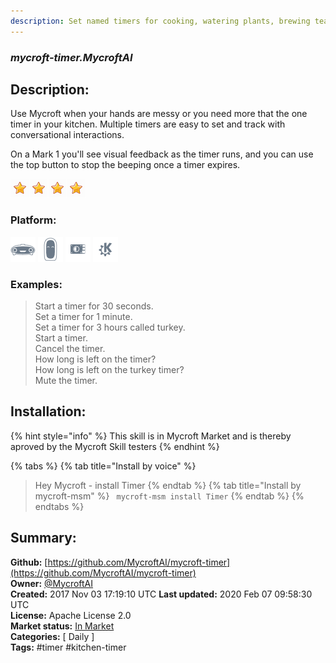 ```yaml
---
description: Set named timers for cooking, watering plants, brewing tea and more
---
```


### _mycroft-timer.MycroftAI_  
## Description:  
Use Mycroft when your hands are messy or you need more that the one timer in your kitchen.  Multiple timers are easy to set and track with conversational interactions.

On a Mark 1 you'll see visual feedback as the timer runs, and you can use
the top button to stop the beeping once a timer expires.  
  
![](../.gitbook/assets/star.png)![](../.gitbook/assets/star.png)![](../.gitbook/assets/star.png)![](../.gitbook/assets/star.png)  
  
### Platform:  
 ![Mark I](../.gitbook/assets/mark-1-icon.png)  ![Mark II](../.gitbook/assets/mark-2-icon.png)  ![Picroft](../.gitbook/assets/picroft-icon.png)  ![plasmoid](../.gitbook/assets/kde.png)   
### Examples:  
> Start a timer for 30 seconds.  
> Set a timer for 1 minute.  
> Set a timer for 3 hours called turkey.  
> Start a timer.  
> Cancel the timer.  
> How long is left on the timer?  
> How long is left on the turkey timer?  
> Mute the timer.  
  
## Installation:  
{% hint style="info" %}
This skill is in Mycroft Market and is thereby aproved by the Mycroft Skill testers
{% endhint %}
    
{% tabs %}
{% tab title="Install by voice" %}
> Hey Mycroft - install Timer
{% endtab %}
  {% tab title="Install by mycroft-msm" %}
``` mycroft-msm install Timer```
{% endtab %}
  {% endtabs %}
    
## Summary:  
**Github:** [https://github.com/MycroftAI/mycroft-timer](https://github.com/MycroftAI/mycroft-timer)  
**Owner:** [@MycroftAI](https://github.com/MycroftAI)  
**Created:** 2017 Nov 03 17:19:10 UTC  **Last updated:** 2020 Feb 07 09:58:30 UTC  
**License:** Apache License 2.0  
**Market status:** [In Market](https://market.mycroft.ai/skill/mycroft-timer)  
**Categories:** [ Daily ]   
**Tags:** \#timer \#kitchen-timer   

